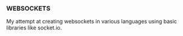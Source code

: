 ### WEBSOCKETS
My attempt at creating websockets in various languages using basic libraries like socket.io.